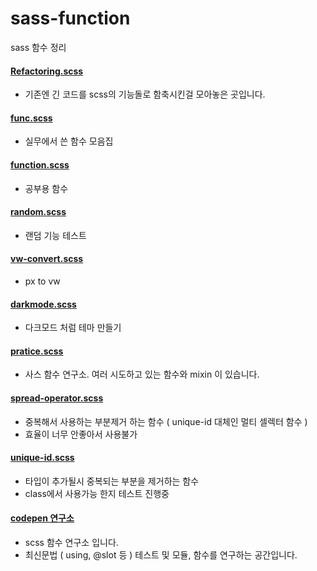 # sass-function
sass 함수 정리

#### [Refactoring.scss](https://github.com/jiimy/sass-function/blob/master/Refactoring.scss)
- 기존엔 긴 코드를 scss의 기능돌로 함축시킨걸 모아놓은 곳입니다. 

#### [func.scss](https://github.com/jiimy/sass-function/blob/master/func.scss)
- 실무에서 쓴 함수 모음집

#### [function.scss](https://github.com/jiimy/sass-function/blob/master/function.scss)
- 공부용 함수 

#### [random.scss](https://github.com/jiimy/sass-function/blob/master/random.scss)
- 랜덤 기능 테스트

#### [vw-convert.scss](https://github.com/jiimy/sass-function/blob/master/vw-convert.scss)
- px to vw

#### [darkmode.scss](https://github.com/jiimy/sass-function/blob/master/darkmode.scss)
- 다크모드 처럼 테마 만들기

#### [pratice.scss](https://github.com/jiimy/sass-function/blob/master/practice.scss)
- 사스 함수 연구소. 여러 시도하고 있는 함수와 mixin 이 있습니다. 

#### [spread-operator.scss](https://github.com/jiimy/sass-function/blob/master/spread-operator.scss)
- 중복해서 사용하는 부분제거 하는 함수 ( unique-id 대체인 멀티 셀렉터 함수 )
- 효율이 너무 안좋아서 사용불가

#### [unique-id.scss](https://github.com/jiimy/sass-function/blob/master/unique-id.scss)
- 타입이 추가될시 중복되는 부분을 제거하는 함수
- class에서 사용가능 한지 테스트 진행중

#### [codepen 연구소](https://codepen.io/collection/XqgEEb?cursor=ZD0wJm89MCZwPTEmdj00)
- scss 함수 연구소 입니다. 
- 최신문법 ( using, @slot 등 ) 테스트 및 모듈, 함수를 연구하는 공간입니다. 
